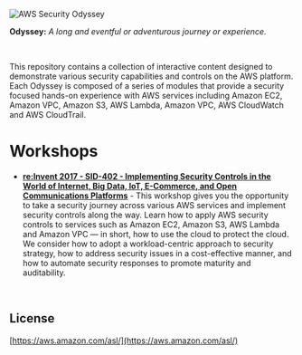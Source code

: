 ![AWS Security Odyssey](https://s3-us-west-2.amazonaws.com/sid402-artifacts/images/odysseysm.png)

**Odyssey:** _A long and eventful or adventurous journey or experience._

<br>

This repository contains a collection of interactive content designed to demonstrate various security capabilities and controls on the AWS platform. Each Odyssey is composed of a series of modules that provide a security focused hands-on experience with AWS services including Amazon EC2, Amazon VPC, Amazon S3, AWS Lambda, Amazon VPC, AWS CloudWatch and AWS CloudTrail.

# Workshops

- [**re:Invent 2017 - SID-402 - Implementing Security Controls in the World of Internet, Big Data, IoT, E-Commerce, and Open Communications Platforms**](SID402Workshop) - This workshop gives you the opportunity to take a security journey across various AWS services and implement security controls along the way. Learn how to apply AWS security controls to services such as Amazon EC2, Amazon S3, AWS Lambda and Amazon VPC — in short, how to use the cloud to protect the cloud. We consider how to adopt a workload-centric approach to security strategy, how to address security issues in a cost-effective manner, and how to automate security responses to promote maturity and auditability.

<br>

## License
[https://aws.amazon.com/asl/](https://aws.amazon.com/asl/)

